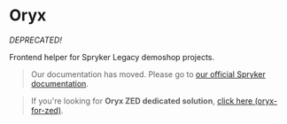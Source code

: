 # Oryx

*DEPRECATED!*

Frontend helper for Spryker Legacy demoshop projects.

> Our documentation has moved. Please go to [our official Spryker documentation](https://documentation.spryker.com/front-end_developer_guide/zed/oryx/oryx.htm?Highlight=oryx).

> If you're looking for **Oryx ZED dedicated solution**, [click here (oryx-for-zed)](https://documentation.spryker.com/front-end_developer_guide/zed/oryx/oryx-for-zed.htm).
